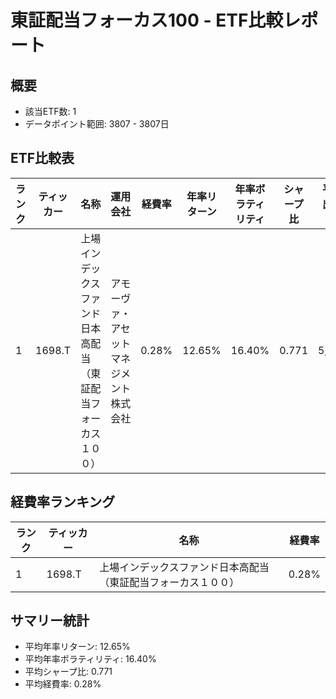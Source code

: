 # 東証配当フォーカス100 - ETF比較レポート

## 概要
- 該当ETF数: 1
- データポイント範囲: 3807 - 3807日

## ETF比較表
| ランク | ティッカー | 名称 | 運用会社 | 経費率 | 年率リターン | 年率ボラティリティ | シャープ比 | 平均出来高 |
| --- | --- | --- | --- | --- | --- | --- | --- | --- |
| 1 | 1698.T | 上場インデックスファンド日本高配当（東証配当フォーカス１００） | アモーヴァ・アセットマネジメント株式会社 | 0.28% | 12.65% | 16.40% | 0.771 | 5,390 |

## 経費率ランキング
| ランク | ティッカー | 名称 | 経費率 |
| --- | --- | --- | --- |
| 1 | 1698.T | 上場インデックスファンド日本高配当（東証配当フォーカス１００） | 0.28% |

## サマリー統計
- 平均年率リターン: 12.65%
- 平均年率ボラティリティ: 16.40%
- 平均シャープ比: 0.771
- 平均経費率: 0.28%
